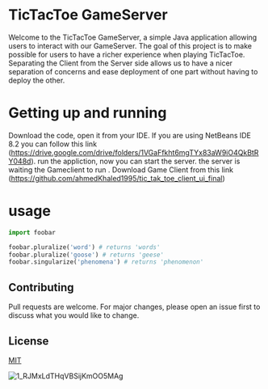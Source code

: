 # TicTacToe GameServer 
Welcome to the TicTacToe GameServer, a simple Java application allowing users to interact with our GameServer. The goal of this project is to make possible for users to have a richer experience when playing TicTacToe. Separating the Client from the Server side allows us to have a nicer separation of concerns and ease deployment of one part without having to deploy the other.
# Getting up and running
  Download the code, open it from your IDE.
  If you are using NetBeans IDE 8.2 you can follow this link (https://drive.google.com/drive/folders/1VGaFfkht6mgTYx83aW9iO4QkBtRY048d).                                              run the appliction, now you can start the server.
  the server is waiting the Gameclient to run .
  Download Game Client from this link (https://github.com/ahmedKhaled1995/tic_tak_toe_client_ui_final)
  
# usage 

```python
import foobar

foobar.pluralize('word') # returns 'words'
foobar.pluralize('goose') # returns 'geese'
foobar.singularize('phenomena') # returns 'phenomenon'
```
## Contributing
Pull requests are welcome. For major changes, please open an issue first to discuss 
what you would like to change.

## License
[MIT](https://choosealicense.com/licenses/mit/)

![1_RJMxLdTHqVBSijKmOO5MAg](https://user-images.githubusercontent.com/76208889/102707342-c7d9b180-42a2-11eb-8a74-4b092c3badee.jpeg)

